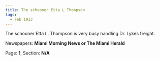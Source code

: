 ```yaml
---  
title: The schooner Etta L Thompson  
tags:  
  - Feb 1913  
---  
```

  
The schooner Etta L. Thompson is very busy handling Dr. Lykes freight.  
  
Newspapers: **Miami Morning News or The Miami Herald**  
  
Page: **1**, Section: **N/A** 
